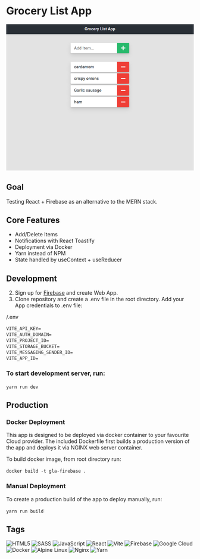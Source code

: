 # Grocery List App

![Screenshot](/public/screenshot/gla-firebase-screen.png?raw=true 'GLA Firebase Screenshot')

## Goal

Testing React + Firebase as an alternative to the MERN stack.

## Core Features

- Add/Delete Items
- Notifications with React Toastify
- Deployment via Docker
- Yarn instead of NPM
- State handled by useContext + useReducer

## Development

2. Sign up for [Firebase](https://firebase.google.com/) and create Web App.
1. Clone repository and create a .env file in the root directory. Add your App credentials to .env file:

/.env

```
VITE_API_KEY=
VITE_AUTH_DOMAIN=
VITE_PROJECT_ID=
VITE_STORAGE_BUCKET=
VITE_MESSAGING_SENDER_ID=
VITE_APP_ID=

```

### To start development server, run:

`yarn run dev`

## Production

### Docker Deployment

This app is designed to be deployed via docker container to your favourite Cloud provider. The included Dockerfile first builds a production version of the app and deploys it via NGINX web server container.

To build docker image, from root directory run:

`docker build -t gla-firebase .`

### Manual Deployment

To create a production build of the app to deploy manually, run:

`yarn run build`

## Tags

![HTML5](https://img.shields.io/badge/html5-%23E34F26.svg?style=for-the-badge&logo=html5&logoColor=white)
![SASS](https://img.shields.io/badge/SASS-hotpink.svg?style=for-the-badge&logo=SASS&logoColor=white)
![JavaScript](https://img.shields.io/badge/javascript-%23323330.svg?style=for-the-badge&logo=javascript&logoColor=%23F7DF1E)
![React](https://img.shields.io/badge/react-%2320232a.svg?style=for-the-badge&logo=react&logoColor=%2361DAFB)
![Vite](https://img.shields.io/badge/vite-%23646CFF.svg?style=for-the-badge&logo=vite&logoColor=white)
![Firebase](https://img.shields.io/badge/Firebase-039BE5?style=for-the-badge&logo=Firebase&logoColor=white)
![Google Cloud](https://img.shields.io/badge/GoogleCloud-%234285F4.svg?style=for-the-badge&logo=google-cloud&logoColor=white)
![Docker](https://img.shields.io/badge/docker-%230db7ed.svg?style=for-the-badge&logo=docker&logoColor=white)
![Alpine Linux](https://img.shields.io/badge/Alpine_Linux-%230D597F.svg?style=for-the-badge&logo=alpine-linux&logoColor=white)
![Nginx](https://img.shields.io/badge/nginx-%23009639.svg?style=for-the-badge&logo=nginx&logoColor=white)
![Yarn](https://img.shields.io/badge/yarn-%232C8EBB.svg?style=for-the-badge&logo=yarn&logoColor=white)

